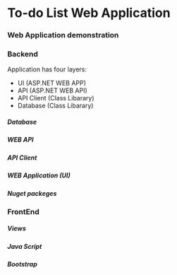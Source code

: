 # To-do List Web Application

### Web Application demonstration

### Backend

Application has four layers:
- UI (ASP.NET WEB APP)
- API (ASP.NET WEB API)
- API Client (Class Libarary)
- Database (Class Libarary)

##### Database

##### WEB API

##### API Client

##### WEB Application (UI)

##### Nuget packeges

### FrontEnd

##### Views

##### Java Script

##### Bootstrap
